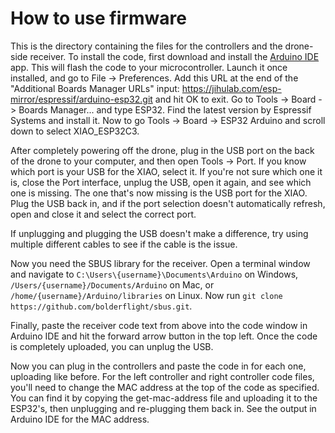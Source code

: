 # How to use firmware

This is the directory containing the files for the controllers and the drone-side receiver. To install the code, first download and install the [Arduino IDE](https://arduino.cc/en/software) app. This will flash the code to your microcontroller. Launch it once installed, and go to File -> Preferences. Add this URL at the end of the "Additional Boards Manager URLs" input: <https://jihulab.com/esp-mirror/espressif/arduino-esp32.git> and hit OK to exit. Go to Tools -> Board -> Boards Manager... and type ESP32. Find the latest version by Espressif Systems and install it. Now to go Tools -> Board -> ESP32 Arduino and scroll down to select XIAO_ESP32C3.

After completely powering off the drone, plug in the USB port on the back of the drone to your computer, and then open Tools -> Port. If you know which port is your USB for the XIAO, select it. If you're not sure which one it is, close the Port interface, unplug the USB, open it again, and see which one is missing. The one that's now missing is the USB port for the XIAO. Plug the USB back in, and if the port selection doesn't automatically refresh, open and close it and select the correct port.

If unplugging and plugging the USB doesn't make a difference, try using multiple different cables to see if the cable is the issue.

Now you need the SBUS library for the receiver. Open a terminal window and navigate to `C:\Users\{username}\Documents\Arduino` on Windows, `/Users/{username}/Documents/Arduino` on Mac, or `/home/{username}/Arduino/libraries` on Linux. Now run `git clone https://github.com/bolderflight/sbus.git`.

Finally, paste the receiver code text from above into the code window in Arduino IDE and hit the forward arrow button in the top left. Once the code is completely uploaded, you can unplug the USB.

Now you can plug in the controllers and paste the code in for each one, uploading like before. For the left controller and right controller code files, you'll need to change the MAC address at the top of the code as specified. You can find it by copying the get-mac-address file and uploading it to the ESP32's, then unplugging and re-plugging them back in. See the output in Arduino IDE for the MAC address.
